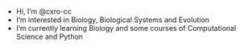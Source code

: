 - Hi, I’m @cxro-cc
- I’m interested in Biology, Biological Systems and Evolution
- I’m currently learning Biology and  some courses of Computational Science and Python

<!---
cxro-cc/cxro-cc is a ✨ special ✨ repository because its `README.md` (this file) appears on your GitHub profile.
You can click the Preview link to take a look at your changes.
--->
